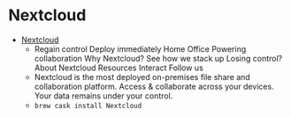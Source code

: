 # Nextcloud
- [Nextcloud](https://nextcloud.com/)
  -  Regain control Deploy immediately Home Office Powering collaboration Why Nextcloud? See how we stack up Losing control? About Nextcloud Resources Interact Follow us
  - Nextcloud is the most deployed on-premises file share and collaboration platform. Access & collaborate across your devices. Your data remains under your control.
  - `brew cask install Nextcloud`
